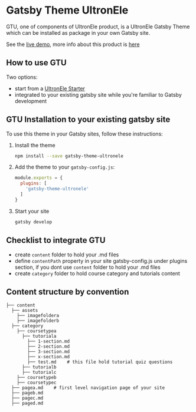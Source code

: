 # Gatsby Theme UltronEle

GTU, one of components of UltronEle product, is a UltronEle Gatsby Theme which can be installed as package in your own Gatsby site.

See the [live demo](https://ultronele.netlify.com), more info about this product is [here](http://ultronele.com)


## How to use GTU

Two options:

* start from a [UltronEle Starter](https://github.com/runbytech/ultronele-starter)
* integrated to your existing gatsby site while you're familiar to Gatsby development

## GTU Installation to your existing gatsby site

To use this theme in your Gatsby sites, follow these instructions:

1.  Install the theme
    ```sh
    npm install --save gatsby-theme-ultronele
    ```

2.  Add the theme to your `gatsby-config.js`:
    ```js
    module.exports = {
      plugins: [
        'gatsby-theme-ultronele'
      ]
    }
    ```

3.  Start your site
    ```sh
    gatsby develop
    ```

## Checklist to integrate GTU

* create `content` folder to hold your .md files
* define `contentPath` property in your site gatsby-config.js under plugins section, if you dont use `content` folder to hold your .md files
* create `category` folder to hold course category and tutorials content


## Content structure by convention

    
    ├── content
      ├── assets
        ├── imagefoldera
        ├── imagefolderb
      ├── category
        ├── coursetypea
          ├── tutoriala
            ├── 1-section.md
            ├── 2-section.md
            ├── 3-section.md
            ├── x-section.md
            ├── test.md    # this file hold tutorial quiz questions
          ├── tutorialb
          ├── tutorialc
        ├── coursetypeb
        ├── coursetypec
      ├── pagea.md    # first level navigation page of your site
      ├── pageb.md
      ├── pagec.md
      ├── paged.md

